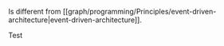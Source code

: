 Is different from [[graph/programming/Principles/event-driven-architecture|event-driven-architecture]].


Test